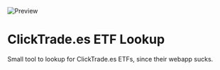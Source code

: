 ![Preview](https://github.com/tetreum/clicktrade-etf/blob/master/docs/preview.png?raw=true)

# ClickTrade.es ETF Lookup

Small tool to lookup for ClickTrade.es ETFs, since their webapp sucks.

